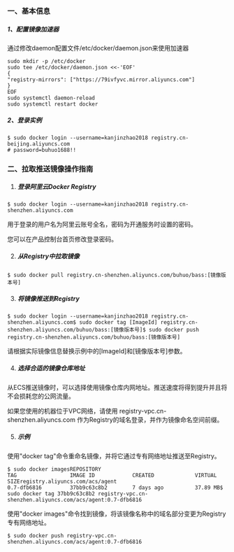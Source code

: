### 一、基本信息

##### 1、配置镜像加速器

通过修改daemon配置文件/etc/docker/daemon.json来使用加速器

```
sudo mkdir -p /etc/docker
sudo tee /etc/docker/daemon.json <<-'EOF'
{
"registry-mirrors": ["https://79ivfyvc.mirror.aliyuncs.com"]
}
EOF
sudo systemctl daemon-reload
sudo systemctl restart docker
```



##### 2、登录实例

```
$ sudo docker login --username=kanjinzhao2018 registry.cn-beijing.aliyuncs.com
# password=buhuo1688!!
```

### 二、拉取推送镜像操作指南

1. ##### 登录阿里云Docker Registry

```
$ sudo docker login --username=kanjinzhao2018 registry.cn-shenzhen.aliyuncs.com
```

用于登录的用户名为阿里云账号全名，密码为开通服务时设置的密码。

您可以在产品控制台首页修改登录密码。

2. ##### 从Registry中拉取镜像

```
$ sudo docker pull registry.cn-shenzhen.aliyuncs.com/buhuo/bass:[镜像版本号]
```

3. ##### 将镜像推送到Registry

```
$ sudo docker login --username=kanjinzhao2018 registry.cn-shenzhen.aliyuncs.com$ sudo docker tag [ImageId] registry.cn-shenzhen.aliyuncs.com/buhuo/bass:[镜像版本号]$ sudo docker push registry.cn-shenzhen.aliyuncs.com/buhuo/bass:[镜像版本号]
```

请根据实际镜像信息替换示例中的[ImageId]和[镜像版本号]参数。

4. ##### 选择合适的镜像仓库地址

从ECS推送镜像时，可以选择使用镜像仓库内网地址。推送速度将得到提升并且将不会损耗您的公网流量。

如果您使用的机器位于VPC网络，请使用 registry-vpc.cn-shenzhen.aliyuncs.com 作为Registry的域名登录，并作为镜像命名空间前缀。

5. ##### 示例

使用"docker tag"命令重命名镜像，并将它通过专有网络地址推送至Registry。

```
$ sudo docker imagesREPOSITORY                                                         TAG                 IMAGE ID            CREATED             VIRTUAL SIZEregistry.aliyuncs.com/acs/agent                                    0.7-dfb6816         37bb9c63c8b2        7 days ago          37.89 MB$ sudo docker tag 37bb9c63c8b2 registry-vpc.cn-shenzhen.aliyuncs.com/acs/agent:0.7-dfb6816
```

使用"docker images"命令找到镜像，将该镜像名称中的域名部分变更为Registry专有网络地址。

```
$ sudo docker push registry-vpc.cn-shenzhen.aliyuncs.com/acs/agent:0.7-dfb6816
```